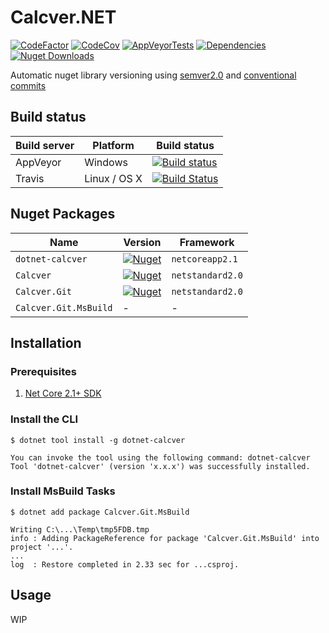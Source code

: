 # Calcver.NET

[![CodeFactor](https://www.codefactor.io/repository/github/potatoengineering/calcver.net/badge)](https://www.codefactor.io/repository/github/potatoengineering/calcver.net)
[![CodeCov](https://img.shields.io/codecov/c/github/Potatoengineering/calcver.net.svg?logo=codecov&logoColor=%23fff&style=flat)](https://codecov.io/gh/PotatoEngineering/Calcver.Net)
[![AppVeyorTests](https://img.shields.io/appveyor/tests/sanisoclem/calcver-net.svg?compact_message=true&style=flat&logo=appveyor)](https://ci.appveyor.com/project/sanisoclem/calcver-net/build/tests)
[![Dependencies](https://img.shields.io/librariesio/github/PotatoEngineering/calcver.net.svg)](https://libraries.io/github/PotatoEngineering/Calcver.Net)
[![Nuget Downloads](https://img.shields.io/nuget/dt/Calcver.svg)](https://www.nuget.org/packages/calcver/)

Automatic nuget library versioning using [semver2.0](https://semver.org/) and [conventional commits](https://www.conventionalcommits.org/)

## Build status

| Build server | Platform     | Build status                                                                                                                                                  |
|--------------|--------------|---------------------------------------------------------------------------------------------------------------------------------------------------------------|
| AppVeyor     | Windows      | [![Build status](https://ci.appveyor.com/api/projects/status/njuge4kx0tits5eo/branch/master?svg=true)](https://ci.appveyor.com/project/sanisoclem/calcver-net/branch/master) |
| Travis       | Linux / OS X | [![Build Status](https://travis-ci.org/PotatoEngineering/Calcver.Net.svg?branch=master)](https://travis-ci.org/PotatoEngineering/Calcver.Net) |

## Nuget Packages

| Name                                  | Version                                                                                                                 | Framework        |
|---------------------------------------|-------------------------------------------------------------------------------------------------------------------------|------------------|
| `dotnet-calcver`                      | [![Nuget](https://img.shields.io/nuget/v/dotnet-calcver.svg)](https://www.nuget.org/packages/dotnet-calcver/)           | `netcoreapp2.1`  |
| `Calcver`                             | [![Nuget](https://img.shields.io/nuget/v/Calcver.svg)](https://www.nuget.org/packages/Calcver/)                         | `netstandard2.0`  |
| `Calcver.Git`                         | [![Nuget](https://img.shields.io/nuget/v/Calcver.Git.svg)](https://www.nuget.org/packages/Calcver.Git/)                 | `netstandard2.0` |
| `Calcver.Git.MsBuild`                 | - | - |

## Installation

### Prerequisites

1. [Net Core 2.1+ SDK](https://www.microsoft.com/net/download/core)

### Install the CLI

```shell
$ dotnet tool install -g dotnet-calcver

You can invoke the tool using the following command: dotnet-calcver
Tool 'dotnet-calcver' (version 'x.x.x') was successfully installed.
```

### Install MsBuild Tasks

```shell
$ dotnet add package Calcver.Git.MsBuild

Writing C:\...\Temp\tmp5FDB.tmp
info : Adding PackageReference for package 'Calcver.Git.MsBuild' into project '...'.
...
log  : Restore completed in 2.33 sec for ...csproj.
```


## Usage

WIP
